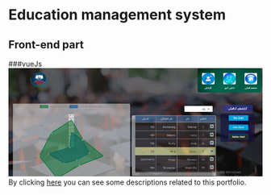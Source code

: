 # Education management system
## Front-end part
###vueJs
![Education management system](school1.png)
By clicking [here](https://reza-pishva.github.io/2-school-vue/) you can see some descriptions related to this portfolio.
